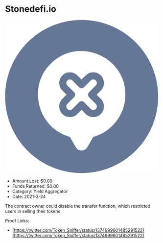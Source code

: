# Stonedefi.io
![Stonedefi.io](/rektimages/Stonedefi.io.png)
- Amount Lost: $0.00
- Funds Returned: $0.00
- Category: Yield Aggregator
- Date: 2021-3-24

The contract owner could disable the transfer function, which restricted users in selling their tokens.


Proof Links:
- [https://twitter.com/Token_Sniffer/status/1374999601485291522](https://twitter.com/Token_Sniffer/status/1374999601485291522)



